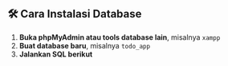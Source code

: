 ## 🛠️ Cara Instalasi Database

1. **Buka phpMyAdmin atau tools database lain**, misalnya `xampp`
2. **Buat database baru**, misalnya `todo_app`
3. **Jalankan SQL berikut**